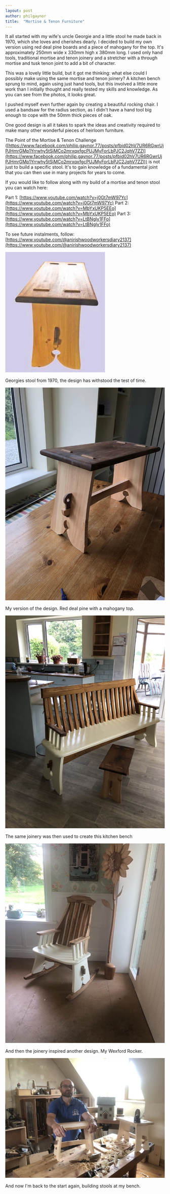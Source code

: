 ```yaml
---
layout: post
author: philgaynor
title:  "Mortise & Tenon Furniture"
---
```


It all started with my wife's uncle Georgie and a little stool he made back in 1970, which she loves and cherishes dearly. I decided to build my own version using red deal pine boards and a piece of mahogany for the top. It's approximately 250mm wide x 330mm high x 380mm long. I used only hand tools, traditional mortise and tenon joinery and a stretcher with a through mortise and tusk tenon joint to add a bit of character.

This was a lovely little build, but it got me thinking: what else could I possibly make using the same mortise and tenon joinery? A kitchen bench sprung to mind, again using just hand tools, but this involved a little more work than I initially thought and really tested my skills and knowledge.  As you can see from the photos, it looks great. 

I pushed myself even further again by creating a beautiful rocking chair. I used a bandsaw for the radius section, as I didn't have a hand tool big enough to cope with the 50mm thick pieces of oak. 

One good design is all it takes to spark the ideas and creativity required to make many other wonderful pieces of heirloom furniture.

The Point of the Mortise & Tenon Challenge ([https://www.facebook.com/philip.gaynor.77/posts/pfbid02hV7UR6RGwrUjPJHmrGMp1Yrrwhy5tSjMCo2mrxqxfgcPUJMyForLbPJC2JqhV7ZZl](https://www.facebook.com/philip.gaynor.77/posts/pfbid02hV7UR6RGwrUjPJHmrGMp1Yrrwhy5tSjMCo2mrxqxfgcPUJMyForLbPJC2JqhV7ZZl)) is not just to build a specific stool. It's to gain knowledge of a fundamental joint that you can then use in many projects for years to come.

If you would like to follow along with my build of a mortise and tenon stool you can watch here:

Part 1: [https://www.youtube.com/watch?v=j0Gt7mW97Yc](https://www.youtube.com/watch?v=j0Gt7mW97Yc)
Part 2: [https://www.youtube.com/watch?v=MbYxUKP5EEo](https://www.youtube.com/watch?v=MbYxUKP5EEo)
Part 3: [https://www.youtube.com/watch?v=LtBNgly1FFo](https://www.youtube.com/watch?v=LtBNgly1FFo)


To see future instalments, follow: [https://www.youtube.com/@anirishwoodworkersdiary2137](https://www.youtube.com/@anirishwoodworkersdiary2137)

![Mortise](/assets/images/mortisetenon/1.png)

Georgies stool from 1970, the design has withstood the test of time.

![Mortise](/assets/images/mortisetenon/2.jpg)

My version of the design. Red deal pine with a mahogany top.

![Mortise](/assets/images/mortisetenon/3.jpg)

The same joinery was then used to create this kitchen bench

![Mortise](/assets/images/mortisetenon/4.jpg)

And then the joinery inspired another design. My Wexford Rocker.

![Mortise](/assets/images/mortisetenon/5.jpg)

And now I'm back to the start again, building stools at my bench.


